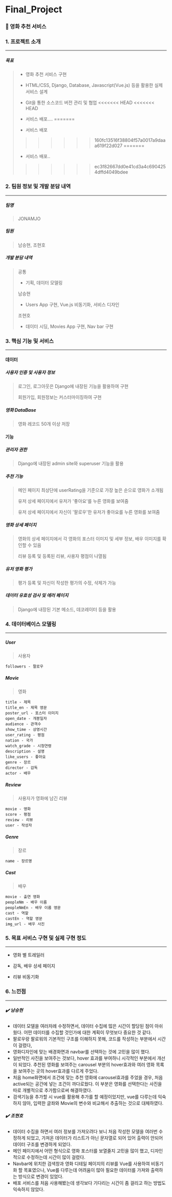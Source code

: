 # Final_Project

### :movie_camera: 영화 추천 서비스



### 1. 프로젝트 소개

------

##### 목표

>- 영화 추천 서비스 구현
>
>- HTML/CSS, Django, Database, Javascript(Vue.js) 등을 활용한 실제 서비스 설계
>- Git을 통한 소스코드 버전 관리 및 협업
<<<<<<< HEAD
<<<<<<< HEAD
>- 서비스 배포....
=======
>- 서비스 배포
>>>>>>> 160fc13516f38804f57a0017a9daaa619f22d027
=======
>- 서비스 배포..
>>>>>>> ec3f82667dd0e41cd3a4c6904254dffd4049bdee



### 2. 팀원 정보 및 개발 분담 내역

------

##### 팀명

> JONAMJO

#####  팀원

> 남승현, 조현호

#####  개발 분담 내역

> 공통
>
> - 기획, 데이터 모델링
>
> 남승현
>
> - Users App 구현, Vue.js 비동기화, 서비스 디자인
>
> 조현호
>
> - 데이터 시딩, Movies App 구현, Nav bar 구현



### 3. 핵심 기능 및 서비스

------

#### 데이터

#####  사용자 인증 및 사용자 정보

> 로그인, 로그아웃은 Django에 내장된 기능을 활용하여 구현
>
> 회원가입, 회원정보는 커스터마이징하여 구현

#####  영화 DataBase
> 영화 레코드 50개 이상 저장



#### 기능

#####  관리자 권한
> Django에 내장된 admin site와 superuser 기능을 활용

#####  추천 기능

> 메인 페이지 최상단에 userRating을 기준으로 가장 높은 순으로 영화가 소개됨
>
> 유저 상세 페이지에서 유저가 '좋아요'를 누른 영화를 보여줌
>
> 유저 상세 페이지에서 자신이 '팔로우'한 유저가 좋아요를 누른 영화를 보여줌

#####  영화 상세 페이지

> 영화의 상세 페이지에서 각 영화의 포스터 이미지 및 세부 정보, 배우 이미지를 확인할 수 있음
>
> 리뷰 등록 및 등록된 리뷰, 사용자 평점이 나열됨

#####  유저 영화 평가
> 평가 등록 및 자신이 작성한 평가의 수정, 삭제가 가능

#####  데이터 유효성 검사 및 에러 페이지
> Django에 내장된 기본 메소드, 데코레이터 등을 활용



### 4. 데이터베이스 모델링

------

##### User

> 사용자

```
followers - 팔로우
```

##### Movie

> 영화

```
title - 제목
title_en - 제목 영문
poster_url - 포스터 이미지
open_date - 개봉일자
audience - 관객수
show_time - 상영시간
user_rating - 평점
nation - 국가
watch_grade - 시청연령
description - 설명
like_users - 좋아요
genre - 장르
director - 감독
actor - 배우
```

##### Review

> 사용자가 영화에 남긴 리뷰

```
movie - 영화
score - 평점
review - 리뷰
user - 작성자
```

##### Genre

>장르

```
name - 장르명
```

##### Cast

> 배우

```
movie - 출연 영화
peopleNm - 배우 이름
peopleNmEn - 배우 이름 영문
cast - 역할
castEn - 역할 영문
img_url - 배우 사진
```



### 5. 목표 서비스 구현 및 실제 구현 정도

------

* 영화 별 트레일러

* 감독, 배우 상세 페이지


- 리뷰 비동기화



### 6. 느낀점

------

#####  :heavy_check_mark: 남승현

- 데이터 모델을 여러차례 수정하면서, 데이터 수집에 많은 시간이 할당된 점이 아쉬웠다. 어떤 데이터를 수집할 것인가에 대한 계획이 무엇보다 중요한 것 같다.
- 팔로우랑 팔로워의 기본적인 구조를 이해하지 못해, 코드를 작성하는 부분에서 시간이 걸렸다, 
- 영화디자인에 맞는 배경화면과 navbar를 선택하는 것에 고민을 많이 했다.
- 일반적인 사진을 보여주는 것보다, hover 효과를 부여하니 시각적인 부분에서 개선이 되었다. 추천된 영화를 보여주는 carousel 부분의 hover효과와 여러 영화 목록을 보여주는 곳의 hover효과를 다르게 주었다.
- 처음 home화면에서 조건에 맞는 추천 영화에 carousel효과를 주었을 경우, 처음 active되는 공간에 넣는 조건이 까다로웠다. 이 부분은 영화를 선택한다는 사진을 따로 개별적으로 추가함으로써 해결하였다.
- 검색기능을 추가할 시 vue를 활용해 추가를 할 예정이었지만, vue를 다루는데 익숙하지 않아, 입력한 글좌와 Movie의 변수와 비교해서 추출하는 것으로 대체하였다.



#####  :heavy_check_mark: 조현호

- 데이터 수집을 하면서 여러 정보를 가져오려다 보니 처음 작성한 모델을 여러번 수정하게 되었고, 가져온 데이터가 리스트가 아닌 문자열로 되어 있어 출력이 안되어 데이터 구조를 변경하게 되었다.
- 메인 페이지에서 어떤 형식으로 영화 포스터를 보열줄지 고민을 많이 했고, 디자인적으로 수정하는데 시간이 많이 걸렸다.
- Navbar에 위치한 검색창과 영화 디테일 페이지의 리뷰를 Vue를 사용하여 비동기화 할 목표였으나, Vue를 다루는데 어려움이 많아 필요한 데이터를 가져와 출력하는 방식으로 변경이 있었다.
- 배포 서비스를 처음 사용해봤는데 생각보다 기다리는 시간이 좀 걸리고 하는 방법도 익숙하지 않았다.



